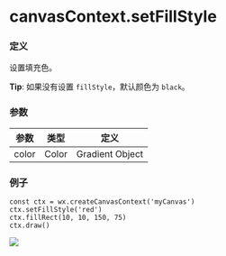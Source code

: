 <!-- https://mp.weixin.qq.com/debug/wxadoc/dev/api/canvas/set-fill-style.html -->

canvasContext.setFillStyle
==========================

### 定义

设置填充色。

**Tip**: 如果没有设置 `fillStyle`，默认颜色为 `black`。

### 参数

  参数    |  类型    |  定义              
----------|----------|--------------------
  color   |  Color   |  Gradient Object   

### 例子

    const ctx = wx.createCanvasContext('myCanvas')
    ctx.setFillStyle('red')
    ctx.fillRect(10, 10, 150, 75)
    ctx.draw()
    

![](https://mp.weixin.qq.com/debug/wxadoc/dev/image/canvas/fill-rect.png?t=201828)
